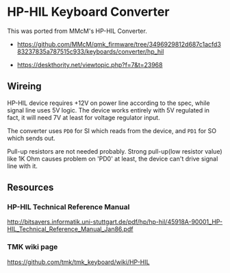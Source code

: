 HP-HIL Keyboard Converter
=========================
This was ported from MMcM's HP-HIL Converter.

- https://github.com/MMcM/qmk_firmware/tree/3496929812d687c1acfd383237835a787515c933/keyboards/converter/hp_hil

- https://deskthority.net/viewtopic.php?f=7&t=23968



Wireing
-------
HP-HIL device requires +12V on power line according to the spec, while signal line uses 5V logic.
The device works entirely with 5V regulated in fact, it will need 7V at least for voltage regulator input.

The converter uses `PD0` for SI which reads from the device, and `PD1` for SO which sends out.

Pull-up resistors are not needed probably. Strong pull-up(low resistor value) like 1K Ohm causes problem on 'PD0' at least, the device can't drive signal line with it.


Resources
---------
### HP-HIL Technical Reference Manual
http://bitsavers.informatik.uni-stuttgart.de/pdf/hp/hp-hil/45918A-90001_HP-HIL_Technical_Reference_Manual_Jan86.pdf


### TMK wiki page
https://github.com/tmk/tmk_keyboard/wiki/HP-HIL

